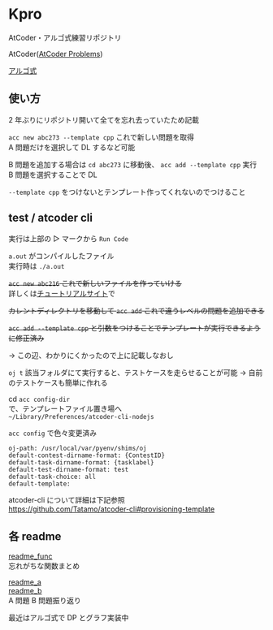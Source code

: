 # Kpro

AtCoder・アルゴ式練習リポジトリ

AtCoder([AtCoder Problems](https://kenkoooo.com/atcoder/#/table/syk2020))

[アルゴ式](https://algo-method.com/tasks)

## 使い方

2 年ぶりにリポジトリ開いて全てを忘れ去っていたため記載

`acc new abc273 --template cpp` これで新しい問題を取得  
A 問題だけを選択して DL するなど可能

B 問題を追加する場合は `cd abc273` に移動後、 `acc add --template cpp` 実行  
B 問題を選択することで DL

`--template cpp` をつけないとテンプレート作ってくれないのでつけること

## test / atcoder cli

実行は上部の ▷ マークから `Run Code`

`a.out` がコンパイルしたファイル  
実行時は `./a.out`

~~`acc new abc216` これで新しいファイルを作っていける~~  
詳しくは[チュートリアルサイト](http://tatamo.81.la/blog/2018/12/07/atcoder-cli-tutorial/)で

~~カレントディレクトリを移動して `acc add` これで違うレベルの問題を追加できる~~

~~`acc add --template cpp` と引数をつけることでテンプレートが実行できるように修正済み~~

-> この辺、わかりにくかったので上に記載しなおし

`oj t` 該当フォルダにて実行すると、テストケースを走らせることが可能
→ 自前のテストケースも簡単に作れる

cd `acc config-dir`  
で、テンプレートファイル置き場へ  
`~/Library/Preferences/atcoder-cli-nodejs`

`acc config` で色々変更済み

```
oj-path: /usr/local/var/pyenv/shims/oj
default-contest-dirname-format: {ContestID}
default-task-dirname-format: {tasklabel}
default-test-dirname-format: test
default-task-choice: all
default-template:
```

atcoder-cli について詳細は下記参照  
https://github.com/Tatamo/atcoder-cli#provisioning-template

## 各 readme

[readme_func](readme_func.md)  
忘れがちな関数まとめ

[readme_a](readme_a.md)  
[readme_b](readme_b.md)  
A 問題 B 問題振り返り

最近はアルゴ式で DP とグラフ実装中
